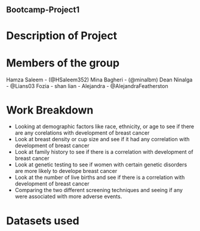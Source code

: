 ## Bootcamp-Project1


# Description of Project


# Members of the group
Hamza Saleem - (@HSaleem352)
Mina Bagheri - (@minalbm)
Dean Ninalga - @Lians03
Fozia - 
shan lian - 
Alejandra - @AlejandraFeatherston


# Work Breakdown 

- Looking at demographic factors like race, ethnicity, or age to see if there are any corelations with development of breast cancer
- Look at breast density or cup size and see if it had any correlation with development of breast cancer
- Look at family history to see if there is a correlation with development of breast cancer
- Look at genetic testing to see if women with certain genetic disorders are more likely to develope breast cancer
- Look at the number of live births and see if there is a correlation with development of breast cancer
- Comparing the two different screening techniques and seeing if any were associated with more adverse events.


# Datasets used 



